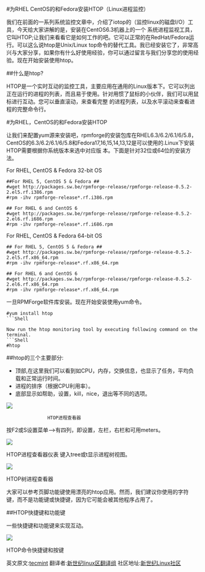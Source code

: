 #为RHEL CentOS的和Fedora安装HTOP（Linux进程监控）

我们在前面的一系列系统监控文章中，介绍了iotop的（监控linux的磁盘I/O）工具，今天给大家讲解的是，安装在CentOS6.3机器上的一个 系统进程监视工具，它叫HTOP;让我们来看看它是如何工作的吧。它可以正常的在RedHat/Fedora运行。可以这么说htop是Unix/Linux top命令的替代工具。我已经安装它了，非常高兴与大家分享，如果你有什么好使用经验，你可以通过留言与我们分享您的使用经验。现在开始安装使用htop。

##什么是htop?

HTOP是一个实时互动的监控工具，主要应用在通用的Linux版本下。它可以列出正在运行的进程的列表，而且易于使用。针对用惯了鼠标的小伙伴，我们可以用鼠标进行互动。您可以垂直滚动，来查看完整 的进程列表，以及水平滚动来查看进程的完整命令行。

#为RHEL，CentOS的和Fedora安装HTOP

让我们来配置yum源来安装吧，rpmforge的安装包库在RHEL6.3/6.2/6.1/6/5.8，CentOS的6.3/6.2/6.1/6/5.8和Fedora17,16,15,14,13,12是可以使用的.Linux下安装HTOP需要根据你系统版本来选中对应版 本。下面是针对32位或64位的安装方法。

For RHEL, CentOS & Fedora 32-bit OS

```Shell
##For RHEL 5, CentOS 5 & Fedora ##
#wget http://packages.sw.be/rpmforge-release/rpmforge-release-0.5.2-2.el5.rf.i386.rpm
#rpm -ihv rpmforge-release*.rf.i386.rpm
```
```Shell
## For RHEL 6 and CentOS 6
#wget http://packages.sw.be/rpmforge-release/rpmforge-release-0.5.2-2.el6.rf.i686.rpm
#rpm -ihv rpmforge-release*.rf.i686.rpm
```

For RHEL, CentOS & Fedora 64-bit OS
```Shell
## For RHEL 5, CentOS 5 & Fedora ##
#wget http://packages.sw.be/rpmforge-release/rpmforge-release-0.5.2-2.el5.rf.x86_64.rpm
#rpm -ihv rpmforge-release*.rf.x86_64.rpm 
```
```Shell
## For RHEL 6 and CentOS 6
#wget http://packages.sw.be/rpmforge-release/rpmforge-release-0.5.2-2.el6.rf.x86_64.rpm
#rpm -ihv rpmforge-release*.rf.x86_64.rpm
```

一旦RPMForge软件库安装。现在开始安装使用yum命令。
```Shell
#yum install htop
```Shell

Now run the htop monitoring tool by executing following command on the terminal.
```Shell
#htop
```
##htop的三个主要部分:

* 顶部,在这里我们可以看到如CPU，内存，交换信息，也显示了任务，平均负载和正常运行时间。
* 进程的排序（根据CPU利用率）。
* 底部显示如帮助，设置，kill，nice，退出等不同的选项。

<img src='http://img01.21ops.com/images/2013/12/31/22b6b6ab8838681f54143eebc3bdea9c.jpeg'>
 

                   HTOP进程查看器
按F2或S设置菜单–>有四列，即设置，左栏，右栏和可用meters。

<img src='http://img01.21ops.com/images/2013/12/31/1bcf2a7b5a07a7cbb49ca02d2931cea7.jpeg'>
 
HTOP进程查看器仪表
键入tree或t显示进程树视图。

<img src='http://img01.21ops.com/images/2013/12/31/2fe21d6beed53afc2ef5acb594e861a2.jpeg'>
 
HTOP树进程查看器

大家可以参考页脚功能键使用漂亮的htop应用。然而，我们建议你使用的字符键，而不是功能键或快捷键，因为它可能会被其他程序占用了。
 
##HTOP快捷键和功能键

一些快捷键和功能键来实现互动。

<img src='http://img01.21ops.com/images/2013/12/31/b1167ecb6e20256c9c3c23a0fd29a9b9.png'>

HTOP命令快捷键和按键


英文原文:[tecmint](http://www.tecmint.com/install-htop-linux-process-monitoring-for-rhel-centos-fedora/) 翻译者:[新世纪linux区翻译组](https://github.com/21ops/21opsttug) 社区地址:[新世纪Linux社区](http://www.21ops.com)
